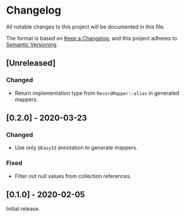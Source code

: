 # Changelog
All notable changes to this project will be documented in this file.

The format is based on [Keep a Changelog](https://keepachangelog.com/en/1.0.0/),
and this project adheres to [Semantic Versioning](https://semver.org/spec/v2.0.0.html).

## [Unreleased]
### Changed
- Return implementation type from `RecordMapper::alias` in generated mappers.

## [0.2.0] - 2020-03-23
### Changed
- Use only `@EasyId` annotation to generate mappers.

### Fixed
- Filter out null values from collection references.

## [0.1.0] - 2020-02-05

Initial release.
